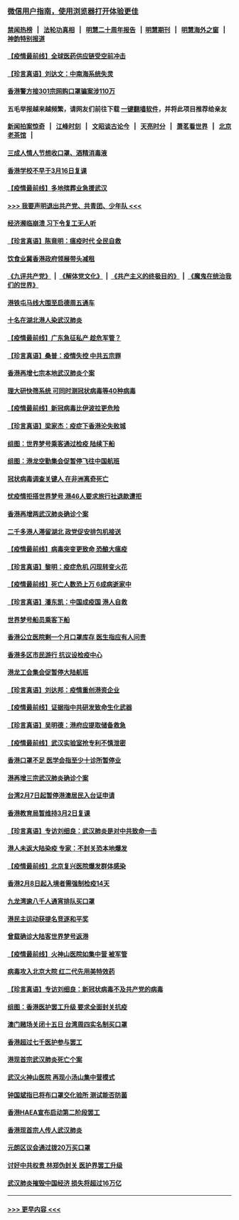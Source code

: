 ### [微信用户指南，使用浏览器打开体验更佳](https://github.com/gfw-breaker/banned-news1/blob/master/indexes/wechat-guide.md?t=0)
#### [禁闻热榜](热点新闻.md?t=0)  &nbsp;&nbsp;|&nbsp;&nbsp; [法轮功真相](https://github.com/gfw-breaker/truth/blob/master/README.md?t=0) &nbsp;&nbsp;|&nbsp;&nbsp; [明慧二十周年报告](https://github.com/gfw-breaker/mh-reports/blob/master/README.md?t=0) &nbsp;&nbsp;|&nbsp;&nbsp;[明慧期刊](https://github.com/gfw-breaker/mh-qikan) &nbsp;&nbsp;|&nbsp;&nbsp; [明慧海外之窗](https://github.com/gfw-breaker/mh-news/blob/master/README.md?t=0) &nbsp;&nbsp;|&nbsp;&nbsp; [神韵特别报道](https://github.com/gfw-breaker/mh-news/blob/master/shenyun.md?t=0)
#### [【疫情最前线】全球医药供应链受空前冲击](../pages/nsc415/n11869614.md?t=02160211) 
#### [【珍言真语】刘达文：中南海系统失灵](../pages/nsc415/n11869465.md?t=02160211) 
#### [香港警方接301宗网购口罩骗案涉110万](../pages/nsc415/n11867572.md?t=02160211) 
#### 五毛举报越来越频繁，请网友们前往下载 [一键翻墙软件](https://github.com/gfw-breaker/ssr-accounts)，并将此项目推荐给亲友
#### [新闻拍案惊奇](https://github.com/gfw-breaker/banned-news1/blob/master/pages/link4.md) &nbsp;&nbsp;|&nbsp;&nbsp; [江峰时刻](https://github.com/gfw-breaker/banned-news1/blob/master/pages/link4.md) &nbsp;&nbsp;|&nbsp;&nbsp; [文昭谈古论今](https://github.com/gfw-breaker/banned-news1/blob/master/pages/link4.md) &nbsp;&nbsp;|&nbsp;&nbsp; [天亮时分](https://github.com/gfw-breaker/banned-news1/blob/master/pages/link4.md) &nbsp;&nbsp;|&nbsp;&nbsp; [萧茗看世界](https://github.com/gfw-breaker/banned-news1/blob/master/pages/link4.md) &nbsp;&nbsp;|&nbsp;&nbsp; [北京老茶馆](https://github.com/gfw-breaker/banned-news1/blob/master/pages/link4.md) &nbsp;&nbsp;|&nbsp;&nbsp; 
#### [三成人情人节想收口罩、酒精消毒液](../pages/nsc415/n11867523.md?t=02160211) 
#### [香港学校不早于3月16日复课](../pages/nsc415/n11867498.md?t=02160211) 
#### [【疫情最前线】多地殡葬业急援武汉](../pages/nsc415/n11866914.md?t=02160211) 
#### [>>> 我要声明退出共产党、共青团、少年队 <<<](https://github.com/begood0513/goodnews/blob/master/quit/letter.md) 
#### [经济濒临崩溃 习下令复工无人听](../pages/nsc415/n11867269.md?t=02160211) 
#### [【珍言真语】陈竟明：瘟疫时代 全民自救](../pages/nsc415/n11866765.md?t=02160211) 
#### [饮食业冀香港政府领展带头减租](../pages/nsc415/n11864876.md?t=02160211) 
#### [《九评共产党》](https://github.com/begood0513/9ping.md/blob/master/README.md) &nbsp;|&nbsp; [《解体党文化》](../../../../jtdwh.md/blob/master/README.md)  &nbsp;|&nbsp; [《共产主义的终极目的》](../../../../gczydzjmd.md/blob/master/README.md) &nbsp;|&nbsp; [《魔鬼在统治我们的世界》](../../../../mgztzwmdsj.md/blob/master/README.md) 
#### [港铁屯马线大围至启德周五通车](../pages/nsc415/n11864842.md?t=02160211) 
#### [十名在湖北港人染武汉肺炎](../pages/nsc415/n11864807.md?t=02160211) 
#### [【疫情最前线】广东急征私产 趁危军管？](../pages/nsc415/n11864205.md?t=02160211) 
#### [【珍言真语】桑普：疫情失控 中共五宗罪](../pages/nsc415/n11864157.md?t=02160211) 
#### [香港再增七宗本地武汉肺炎个案](../pages/nsc415/n11862405.md?t=02160211) 
#### [理大研快筛系统 可同时测冠状病毒等40种病毒](../pages/nsc415/n11862376.md?t=02160211) 
#### [【疫情最前线】新冠病毒比伊波拉更危险](../pages/nsc415/n11862199.md?t=02160211) 
#### [【珍言真语】梁家杰：疫症下香港沦失败城](../pages/nsc415/n11861588.md?t=02160211) 
#### [组图：世界梦号乘客通过检疫 陆续下船](../pages/nsc415/n11858302.md?t=02160211) 
#### [组图：港龙空勤集会促暂停飞往中国航班](../pages/nsc415/n11858190.md?t=02160211) 
#### [冠状病毒调查关键人 在非洲离奇死亡](../pages/nsc415/n11859798.md?t=02160211) 
#### [忧疫情拒搭世界梦号 港46人要求旅行社退款遭拒](../pages/nsc415/n11859849.md?t=02160211) 
#### [香港再增两武汉肺炎确诊个案](../pages/nsc415/n11859833.md?t=02160211) 
#### [二千多港人滞留湖北 政党促安排包机接送](../pages/nsc415/n11859831.md?t=02160211) 
#### [【疫情最前线】病毒突变更致命 恐酿大瘟疫](../pages/nsc415/n11859604.md?t=02160211) 
#### [【珍言真语】黎明：疫症危机 闪现转变火花](../pages/nsc415/n11859199.md?t=02160211) 
#### [【疫情最前线】死亡人数恐上万 6成病逝家中](../pages/nsc415/n11856687.md?t=02160211) 
#### [【珍言真语】潘东凯：中国成疫国 港人自救](../pages/nsc415/n11856962.md?t=02160211) 
#### [世界梦号船员乘客下船](../pages/nsc415/n11856883.md?t=02160211) 
#### [香港公立医院剩一个月口罩库存 医生指应有人问责](../pages/nsc415/n11856875.md?t=02160211) 
#### [香港多区市民游行 抗议设检疫中心](../pages/nsc415/n11856866.md?t=02160211) 
#### [港龙工会集会促暂停大陆航班](../pages/nsc415/n11856840.md?t=02160211) 
#### [【珍言真语】刘达邦：疫情重创港资企业](../pages/nsc415/n11854274.md?t=02160211) 
#### [【疫情最前线】证据指中共研发致命生化武器](../pages/nsc415/n11853087.md?t=02160211) 
#### [【珍言真语】吴明德：港府应提取储备救急](../pages/nsc415/n11852734.md?t=02160211) 
#### [【疫情最前线】武汉实验室抢专利不慎泄密](../pages/nsc415/n11850310.md?t=02160211) 
#### [香港口罩不足 医学会指至少十诊所暂停业](../pages/nsc415/n11850301.md?t=02160211) 
#### [港再增三宗武汉肺炎确诊个案](../pages/nsc415/n11850328.md?t=02160211) 
#### [台湾2月7日起暂停港澳居民入台证申请](../pages/nsc415/n11850304.md?t=02160211) 
#### [香港教育局暂维持3月2日复课](../pages/nsc415/n11850260.md?t=02160211) 
#### [【珍言真语】专访刘细良：武汉肺炎是对中共致命一击](../pages/nsc415/n11849934.md?t=02160211) 
#### [港人未返大陆染疫 专家：不封关恐本地爆发](../pages/nsc415/n11848021.md?t=02160211) 
#### [【疫情最前线】北京复兴医院爆发群体感染](../pages/nsc415/n11847626.md?t=02160211) 
#### [香港2月8日起入境者需强制检疫14天](../pages/nsc415/n11847658.md?t=02160211) 
#### [九龙湾逾八千人通宵排队买口罩](../pages/nsc415/n11847647.md?t=02160211) 
#### [港民主运动获提名竞逐和平奖](../pages/nsc415/n11847633.md?t=02160211) 
#### [曾载确诊大陆客世界梦号返港](../pages/nsc415/n11847608.md?t=02160211) 
#### [【疫情最前线】火神山医院如集中营 被军管](../pages/nsc415/n11847524.md?t=02160211) 
#### [病毒攻入北京大院 红二代先用美特效药](../pages/nsc415/n11847427.md?t=02160211) 
#### [【珍言真语】专访刘细良：新冠状病毒不及共产党的病毒](../pages/nsc415/n11847164.md?t=02160211) 
#### [组图：香港医护罢工升级 要求全面封关抗疫](../pages/nsc415/n11844107.md?t=02160211) 
#### [澳门赌场关闭十五日 台湾周四实名制买口罩](../pages/nsc415/n11845083.md?t=02160211) 
#### [香港超过七千医护参与罢工](../pages/nsc415/n11845051.md?t=02160211) 
#### [港现首宗武汉肺炎死亡个案](../pages/nsc415/n11844998.md?t=02160211) 
#### [武汉火神山医院 再现小汤山集中营模式](../pages/nsc415/n11844763.md?t=02160211) 
#### [钟国斌指已将布口罩交化验所 测试能否防菌](../pages/nsc415/n11842783.md?t=02160211) 
#### [香港HAEA宣布启动第二阶段罢工](../pages/nsc415/n11842723.md?t=02160211) 
#### [香港现首宗人传人武汉肺炎](../pages/nsc415/n11842766.md?t=02160211) 
#### [元朗区议会通过拨20万买口罩](../pages/nsc415/n11842754.md?t=02160211) 
#### [讨好中共权贵 林郑伪封关 医护界罢工升级](../pages/nsc415/n11842359.md?t=02160211) 
#### [武汉肺炎摧毁中国经济 损失将超过16万亿](../pages/nsc415/n11839723.md?t=02160211) 

----
#### [ >>> 更早内容 <<< ](../indexes/nsc415-earlier.md)
